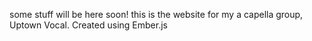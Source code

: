 some stuff will be here soon!
this is the website for my a capella group, Uptown Vocal. Created using Ember.js
